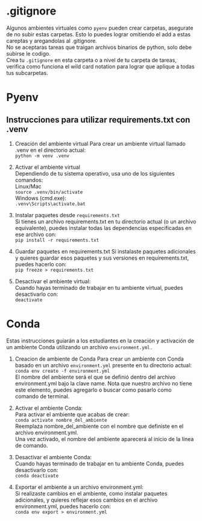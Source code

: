 # .gitignore
Algunos ambientes virtuales como `pyenv` pueden crear carpetas, asegurate de no subir estas carpetas. Esto lo puedes lograr omitiendo el add a estas careptas y aregandolas al .gitignore.  
No se aceptaras tareas que traigan archivos binarios de python, solo debe subirse le codigo.  
Crea tu `.gitignore` en esta carpeta o a nivel de tu carpeta de tareas, verifica como funciona el wild card notation para lograr que aplique a todas tus subcarpetas.

# Pyenv

## Instrucciones para utilizar requirements.txt con .venv
1. Creación del ambiente virtual 
Para crear un ambiente virtual llamado .venv en el directorio actual:  
`python -m venv .venv`

2. Activar el ambiente virtual  
Dependiendo de tu sistema operativo, usa uno de los siguientes comandos:  
Linux/Mac  
`source .venv/bin/activate`  
Windows (cmd.exe):    
`.venv\Scripts\activate.bat`  

3. Instalar paquetes desde `requirements.txt`  
Si tienes un archivo requirements.txt en tu directorio actual (o un archivo equivalente), puedes instalar todas las dependencias especificadas en ese archivo con:  
`pip install -r requirements.txt`  

4. Guardar paquetes en requirements.txt
Si instalaste paquetes adicionales y quieres guardar esos paquetes y sus versiones en requirements.txt, puedes hacerlo con:  
`pip freeze > requirements.txt`  

5. Desactivar el ambiente virtual:  
Cuando hayas terminado de trabajar en tu ambiente virtual, puedes desactivarlo con:  
`deactivate`

# Conda
Estas instrucciones guiarán a los estudiantes en la creación y activación de un ambiente Conda utilizando un archivo `environment.yml.`

1. Creacion de ambiente de Conda
Para crear un ambiente con Conda basado en un archivo `environment.yml` presente en tu directorio actual:  
`conda env create -f environment.yml`  
El nombre del ambiente será el que se definió dentro del archivo environment.yml bajo la clave name. Nota que nuestro archivo no tiene este elemento, puedes agregarlo o buscar como pasarlo como comando de terminal.  

2. Activar el ambiente Conda:  
Para activar el ambiente que acabas de crear:  
`conda activate nombre_del_ambiente`  
Reemplaza nombre_del_ambiente con el nombre que definiste en el archivo environment.yml.   
Una vez activado, el nombre del ambiente aparecerá al inicio de la línea de comando.  

3. Desactivar el ambiente Conda:  
Cuando hayas terminado de trabajar en tu ambiente Conda, puedes desactivarlo con:  
`conda deactivate`  

4. Exportar el ambiente a un archivo environment.yml:  
Si realizaste cambios en el ambiente, como instalar paquetes adicionales, y quieres reflejar esos cambios en el archivo environment.yml, puedes hacerlo con:  
`conda env export > environment.yml`